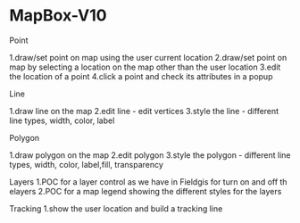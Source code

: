 # MapBox-V10

Point

1.draw/set point on map using the user current location
2.draw/set point on map by selecting a location on the map other than the user location
3.edit the location of a point
4.click a point and check its attributes in a popup

Line

1.draw line on the map
2.edit line - edit vertices
3.style the line - different line types, width, color, label

Polygon

1.draw polygon on the map
2.edit polygon
3.style the polygon - different line types, width, color, label,fill, transparency

Layers
1.POC for a layer control as we have in Fieldgis for turn on and off th elayers
2.POC for a map legend showing the different styles for the layers

Tracking
1.show the user location and build a tracking line

